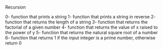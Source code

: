 Recursion

0- function that prints a string
1- function that prints a string in reverse
2- function that returns the length of a string
3- function that returns the factorial of a given number
4- function that returns the value of x raised to the power of y
5- function that returns the natural square root of a number
6- function that returns 1 if the input integer is a prime number, otherwise return 0
